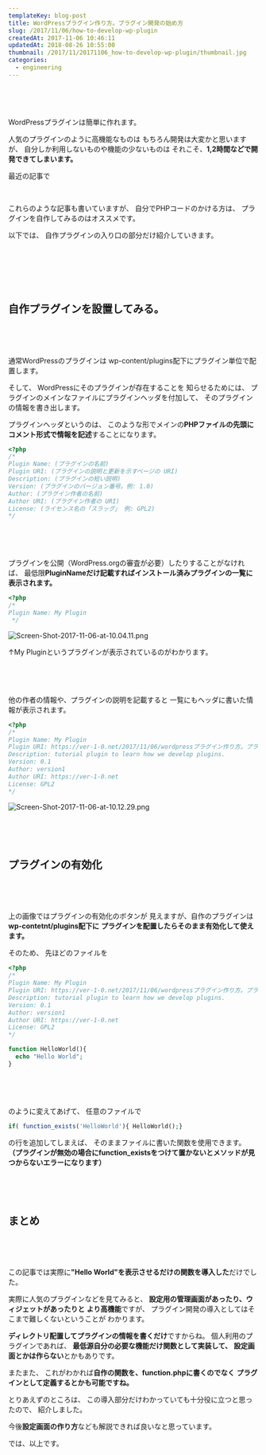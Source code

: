 ```yaml
---
templateKey: blog-post
title: WordPressプラグイン作り方。プラグイン開発の始め方
slug: /2017/11/06/how-to-develop-wp-plugin
createdAt: 2017-11-06 10:46:11
updatedAt: 2018-08-26 10:55:00
thumbnail: /2017/11/20171106_how-to-develop-wp-plugin/thumbnail.jpg
categories:
  - engineering
---
```


&nbsp;

&nbsp;

WordPressプラグインは簡単に作れます。

人気のプラグインのように高機能なものは
もちろん開発は大変かと思いますが、
自分しか利用しないものや機能の少ないものは
それこそ、<strong>1,2時間などで開発できてしまいます。</strong>

最近の記事で

&nbsp;

これらのような記事も書いていますが、
自分でPHPコードのかける方は、
プラグインを自作してみるのはオススメです。

以下では、
自作プラグインの入り口の部分だけ紹介していきます。

<div class="after-intro"></div>

&nbsp;

&nbsp;

&nbsp;
<h2 class="chapter">自作プラグインを設置してみる。</h2>
&nbsp;

&nbsp;

通常WordPressのプラグインは
wp-content/plugins配下にプラグイン単位で配置します。

そして、
WordPressにそのプラグインが存在することを
知らせるためには、
プラグインのメインなファイルにプラグインヘッダを付加して、
そのプラグインの情報を書き出します。

プラグインヘッダというのは、
このような形でメインの<strong>PHPファイルの先頭に</strong>
<strong> コメント形式で情報を記述</strong>することになります。
```php
<?php
/*
Plugin Name: (プラグインの名前)
Plugin URI: (プラグインの説明と更新を示すページの URI)
Description: (プラグインの短い説明)
Version: (プラグインのバージョン番号。例: 1.0)
Author: (プラグイン作者の名前)
Author URI: (プラグイン作者の URI)
License: (ライセンス名の「スラッグ」 例: GPL2)
*/

```
&nbsp;

&nbsp;

プラグインを公開（WordPress.orgの審査が必要）したりすることがなければ、
最低限<strong>PluginNameだけ記載すればインストール済みプラグインの一覧に表示されます。</strong>
```php
<?php
/*
Plugin Name: My Plugin
 */

```
<img class="post-image" src="https://statics.ver-1-0.net/uploads/2017/11/20171106_how-to-develop-wp-plugin/Screen-Shot-2017-11-06-at-10.04.11.png" alt="Screen-Shot-2017-11-06-at-10.04.11.png"/>

↑My Pluginというプラグインが表示されているのがわかります。

&nbsp;

&nbsp;

他の作者の情報や、プラグインの説明を記載すると
一覧にもヘッダに書いた情報が表示されます。
```php
<?php
/*
Plugin Name: My Plugin
Plugin URI: https://ver-1-0.net/2017/11/06/wordpressプラグイン作り方。プラグイン開発の始め方/
Description: tutorial plugin to learn how we develop plugins.
Version: 0.1
Author: version1
Author URI: https://ver-1-0.net
License: GPL2
*/

```
<img class="post-image" src="https://statics.ver-1-0.net/uploads/2017/11/20171106_how-to-develop-wp-plugin/Screen-Shot-2017-11-06-at-10.12.29.png" alt="Screen-Shot-2017-11-06-at-10.12.29.png"/>

<div class="mid-article"></div>

&nbsp;

&nbsp;
<h2 class="chapter">プラグインの有効化</h2>
&nbsp;

&nbsp;

上の画像ではプラグインの有効化のボタンが
見えますが、自作のプラグインは<strong>wp-contetnt/plugins配下に</strong>
<strong> プラグインを配置したらそのまま有効化して使えます。</strong>

そのため、
先ほどのファイルを
```php
<?php
/*
Plugin Name: My Plugin
Plugin URI: https://ver-1-0.net/2017/11/06/wordpressプラグイン作り方。プラグイン開発の始め方/
Description: tutorial plugin to learn how we develop plugins.
Version: 0.1
Author: version1
Author URI: https://ver-1-0.net
License: GPL2
*/

function HelloWorld(){
  echo "Hello World";
}

```
&nbsp;

&nbsp;

のように変えてあげて、
任意のファイルで
```php
if( function_exists('HelloWorld'){ HelloWorld();}
```
の行を追加してしまえば、
そのままファイルに書いた関数を使用できます。
<strong>（プラグインが無効の場合にfunction_existsをつけて置かないとメソッドが見つからないエラーになります）</strong>

&nbsp;

&nbsp;
<h2 class="chapter">まとめ</h2>
&nbsp;

&nbsp;

この記事では実際に<strong>"Hello World"を表示させるだけの関数を導入した</strong>だけでした。

実際に人気のプラグインなどを見てみると、
<strong>設定用の管理画面があったり、ウィジェットがあったりと</strong>
<strong> より高機能</strong>ですが、
プラグイン開発の導入としてはそこまで難しくないということが
わかります。

<strong>ディレクトリ配置してプラグインの情報を書くだけ</strong>ですからね。
個人利用のプラグインであれば、
<strong>最低源自分の必要な機能だけ関数として実装して、</strong>
<strong> 設定画面とかは作らない</strong>とかもありです。

またまた、
これがわかれば<strong>自作の関数を、function.phpに書くのでなく</strong>
<strong> プラグインとして定義するとかも可能ですね。</strong>

とりあえずのところは、
この導入部分だけわかっていても十分役に立つと思ったので、
紹介しました。

今後<strong>設定画面の作り方</strong>なども解説できれば良いなと思っています。

では、以上です。

<div class="after-article"></div>
